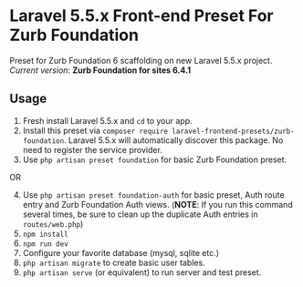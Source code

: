 # Laravel 5.5.x Front-end Preset For Zurb Foundation

Preset for Zurb Foundation 6 scaffolding on new Laravel 5.5.x project.
*Current version*: **Zurb Foundation for sites 6.4.1**

## Usage
1. Fresh install Laravel 5.5.x and `cd` to your app.
2. Install this preset via `composer require laravel-frontend-presets/zurb-foundation`. Laravel 5.5.x will automatically discover this package. No need to register the service provider.
3. Use `php artisan preset foundation` for basic Zurb Foundation preset.

OR

4. Use `php artisan preset foundation-auth` for basic preset, Auth route entry and Zurb Foundation Auth views. (**NOTE**: If you run this command several times, be sure to clean up the duplicate Auth entries in `routes/web.php`)
5. `npm install`
6. `npm run dev`
7. Configure your favorite database (mysql, sqlite etc.)
8. `php artisan migrate` to create basic user tables.
9. `php artisan serve` (or equivalent) to run server and test preset.
